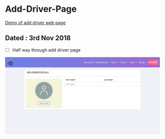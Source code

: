 # Add-Driver-Page
[Demo of add driver web page](https://designer199.github.io/add-driver/)

## Dated : 3rd Nov 2018
 - [ ] Half way through add driver page
 
![Preview of Add driver page](images/demo.jpg)
